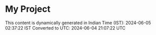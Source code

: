 # My Project

This content is dynamically generated in Indian Time (IST): 2024-06-05 02:37:22 IST
Converted to UTC: 2024-06-04 21:07:22 UTC
